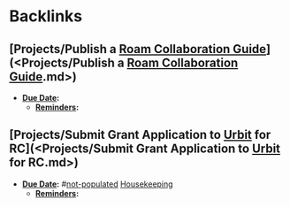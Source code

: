 
# Backlinks
## [Projects/Publish a [Roam Collaboration Guide](<Roam Collaboration Guide.md>)](<Projects/Publish a [Roam Collaboration Guide](<Roam Collaboration Guide.md>).md>)
- **[Due Date](<Due Date.md>):** 
    - **[Reminders](<Reminders.md>):**

## [Projects/Submit Grant Application to [Urbit](<Urbit.md>) for RC](<Projects/Submit Grant Application to [Urbit](<Urbit.md>) for RC.md>)
- **[Due Date](<Due Date.md>):** #[not-populated](<not-populated.md>) [Housekeeping](<Housekeeping.md>)
    - **[Reminders](<Reminders.md>):**

